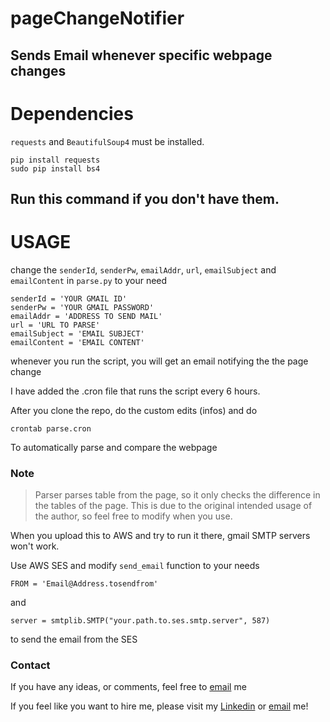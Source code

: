 # pageChangeNotifier
Sends Email whenever specific webpage changes
----
# Dependencies
`requests` and `BeautifulSoup4` must be installed.
```
pip install requests
sudo pip install bs4
```
Run this command if you don't have them.
---

# USAGE
change the `senderId`, `senderPw`, `emailAddr`, `url`, `emailSubject` and `emailContent` in `parse.py` to your need
```
senderId = 'YOUR GMAIL ID'
senderPw = 'YOUR GMAIL PASSWORD'
emailAddr = 'ADDRESS TO SEND MAIL'
url = 'URL TO PARSE'
emailSubject = 'EMAIL SUBJECT'
emailContent = 'EMAIL CONTENT'
```
whenever you run the script, you will get an email notifying the the page change

I have added the .cron file that runs the script every 6 hours.

After you clone the repo, do the custom edits (infos) and do
```
crontab parse.cron
```
To automatically parse and compare the webpage
### Note
>Parser parses table from the page, so it only checks the difference in the tables of the page.
>This is due to the original intended usage of the author, so feel free to modify when you use.

When you upload this to AWS and try to run it there, gmail SMTP servers won't work.

Use AWS SES and modify `send_email` function to your needs
```
FROM = 'Email@Address.tosendfrom'
```
and
```
server = smtplib.SMTP("your.path.to.ses.smtp.server", 587)
```
to send the email from the SES

### Contact
If you have any ideas, or comments, feel free to [email](mailto:sha16@illinois.edu) me

If you feel like you want to hire me, please visit my [Linkedin](https://www.linkedin.com/in/henryseongwookha) or [email](mailto:sha16@illinois.edu) me!
